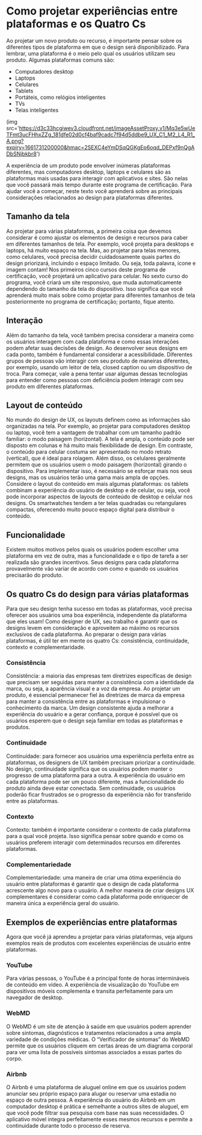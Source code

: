 # Como projetar experiências entre plataformas e os Quatro Cs
Ao projetar um novo produto ou recurso, é importante pensar sobre os diferentes tipos de plataforma em que o design será disponibilizado. Para lembrar, uma plataforma é o meio pelo qual os usuários utilizam seu produto. Algumas plataformas comuns são:
- Computadores desktop
- Laptops
- Celulares
- Tablets
- Portáteis, como relógios inteligentes
- TVs
- Telas inteligentes

(img src='https://d3c33hcgiwev3.cloudfront.net/imageAssetProxy.v1/Mq3e5wUeTFmt3ucFHhxZZg_181dfe02d0cf4baf9cadc7f94d5ddbe9_UX_C1_M2_L4_R1_A.png?expiry=1661731200000&hmac=2SEXC4eYmDSqQGKgEp6oqd_DEPxf9nQgADbSNjbkbr8')

A experiência de um produto pode envolver inúmeras plataformas diferentes, mas computadores desktop, laptops e celulares são as plataformas mais usadas para interagir com aplicativos e sites. São nelas que você passará mais tempo durante este programa de certificação. Para ajudar você a começar, neste texto você aprenderá sobre as principais considerações relacionados ao design para plataformas diferentes.

## Tamanho da tela 
Ao projetar para várias plataformas, a primeira coisa que devemos considerar é como ajustar os elementos de design e recursos para caber em diferentes tamanhos de tela. Por exemplo, você projeta para desktops e laptops, há muito espaço na tela. Mas, ao projetar para telas menores, como celulares, você precisa decidir cuidadosamente quais partes do design priorizará, incluindo o espaço limitado. Ou seja, toda palavra, ícone e imagem contam!
Nos primeiros cinco cursos deste programa de certificação, você projetará um aplicativo para celular. No sexto curso do programa, você criará um site responsivo, que muda automaticamente dependendo do tamanho da tela do dispositivo. Isso significa que você aprenderá muito mais sobre como projetar para diferentes tamanhos de tela posteriormente no programa de certificação; portanto, fique atento.

## Interação
Além do tamanho da tela, você também precisa considerar a maneira como os usuários interagem com cada plataforma e como essas interações podem afetar suas decisões de design. 
Ao desenvolver seus designs em cada ponto, também é fundamental considerar a acessibilidade. Diferentes grupos de pessoas vão interagir com seu produto de maneiras diferentes, por exemplo, usando um leitor de tela, closed caption ou um dispositivo de troca. Para começar, vale a pena tentar usar algumas dessas tecnologias para entender como pessoas com deficiência podem interagir com seu produto em diferentes plataformas. 

## Layout de conteúdo
No mundo do design de UX, os layouts definem como as informações são organizadas na tela. Por exemplo, ao projetar para computadores desktop ou laptop, você tem a vantagem de trabalhar com um tamanho padrão familiar: o modo paisagem (horizontal). A tela é ampla, o conteúdo pode ser disposto em colunas e há muito mais flexibilidade de design. 
Em contraste, o conteúdo para celular costuma ser apresentado no modo retrato (vertical), que é ideal para rolagem. Além disso, os celulares geralmente permitem que os usuários usem o modo paisagem (horizontal) girando o dispositivo. Para implementar isso, é necessário se esforçar mais nos seus designs, mas os usuários terão uma gama mais ampla de opções.
Considere o layout do conteúdo em mais algumas plataformas: os tablets combinam a experiência do usuário de desktop e de celular, ou seja, você pode incorporar aspectos de layouts de conteúdo de desktop e celular nos designs. Os smartwatches tendem a ter telas quadradas ou retangulares compactas, oferecendo muito pouco espaço digital para distribuir o conteúdo. 

## Funcionalidade
Existem muitos motivos pelos quais os usuários podem escolher uma plataforma em vez de outra, mas a funcionalidade e o tipo de tarefa a ser realizada são grandes incentivos. Seus designs para cada plataforma provavelmente vão variar de acordo com como e quando os usuários precisarão do produto.

## Os quatro Cs do design para várias plataformas
Para que seu design tenha sucesso em todas as plataformas, você precisa oferecer aos usuários uma boa experiência, independente da plataforma que eles usam! Como designer de UX, seu trabalho é garantir que os designs levem em consideração e aproveitem ao máximo os recursos exclusivos de cada plataforma. Ao preparar o design para várias plataformas, é útil ter em mente os quatro Cs: consistência, continuidade, contexto e complementaridade.  

### Consistência
Consistência: a maioria das empresas tem diretrizes específicas de design que precisam ser seguidas para manter a consistência com a identidade da marca, ou seja, a aparência visual e a voz da empresa. Ao projetar um produto, é essencial permanecer fiel às diretrizes de marca da empresa para manter a consistência entre as plataformas e impulsionar o conhecimento da marca. Um design consistente ajuda a melhorar a experiência do usuário e a gerar confiança, porque é possível que os usuários esperem que o design seja familiar em todas as plataformas e produtos.

### Continuidade
Continuidade: para fornecer aos usuários uma experiência perfeita entre as plataformas, os designers de UX também precisam priorizar a continuidade. No design, continuidade significa que os usuários podem manter o progresso de uma plataforma para a outra. A experiência do usuário em cada plataforma pode ser um pouco diferente, mas a funcionalidade do produto ainda deve estar conectada. Sem continuidade, os usuários poderão ficar frustrados se o progresso da experiência não for transferido entre as plataformas.

### Contexto
Contexto: também é importante considerar o contexto de cada plataforma para a qual você projeta. Isso significa pensar sobre quando e como os usuários preferem interagir com determinados recursos em diferentes plataformas.

### Complementariedade
Complementariedade: uma maneira de criar uma ótima experiência do usuário entre plataformas é garantir que o design de cada plataforma acrescente algo novo para o usuário. A melhor maneira de criar designs UX complementares é considerar como cada plataforma pode enriquecer de maneira única a experiência geral do usuário.

## Exemplos de experiências entre plataformas
Agora que você já aprendeu a projetar para várias plataformas, veja alguns exemplos reais de produtos com excelentes experiências de usuário entre plataformas.  

### YouTube 
Para várias pessoas, o YouTube é a principal fonte de horas intermináveis de conteúdo em vídeo. A experiência de visualização do YouTube em dispositivos móveis complementa e transita perfeitamente para um navegador de desktop. 

### WebMD
O WebMD é um site de atenção à saúde em que usuários podem aprender sobre sintomas, diagnósticos e tratamentos relacionados a uma ampla variedade de condições médicas. O “Verificador de sintomas” do WebMD permite que os usuários cliquem em certas áreas de um diagrama corporal para ver uma lista de possíveis sintomas associados a essas partes do corpo. 

### Airbnb
O Airbnb é uma plataforma de aluguel online em que os usuários podem anunciar seu próprio espaço para alugar ou reservar uma estadia no espaço de outra pessoa. A experiência do usuário do Airbnb em um computador desktop é prática e semelhante a outros sites de aluguel, em que você pode filtrar sua pesquisa com base nas suas necessidades. O aplicativo móvel integra perfeitamente esses mesmos recursos e permite a continuidade durante todo o processo de reserva.  